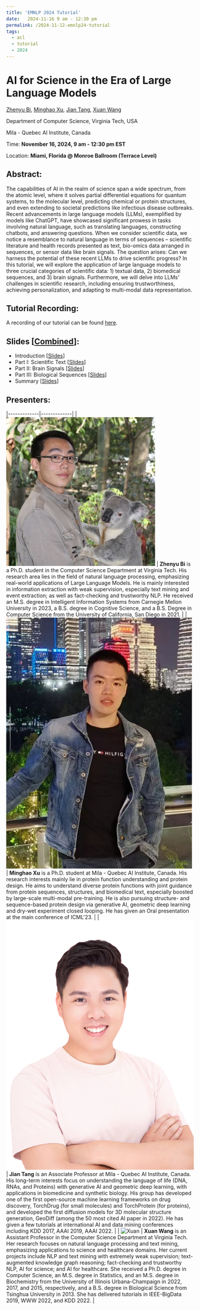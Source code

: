 ```yaml
---
title: 'EMNLP 2024 Tutorial'
date:   2024-11-16 9 am - 12:30 pm
permalink: /2024-11-12-emnlp24-tutorial
tags:
  - acl
  - tutorial
  - 2024
---
```


# AI for Science in the Era of Large Language Models

[Zhenyu Bi](https://www.linkedin.com/in/zhenyu-bi-817814178/), [Minghao Xu](https://chrisallenming.github.io/), [Jian Tang](https://jian-tang.com/), [Xuan Wang](https://xuanwang91.github.io/)

Department of Computer Science, Virginia Tech, USA

Mila - Quebec AI Institute, Canada

Time: **November 16, 2024, 9 am - 12:30 pm EST**

Location: **Miami, Florida @ Monroe Ballroom (Terrace Level)**


## Abstract:
The capabilities of AI in the realm of science span a wide spectrum, from the atomic level, where it solves partial differential equations for quantum systems, to the molecular level, predicting chemical or protein structures, and even extending to societal predictions like infectious disease outbreaks. Recent advancements in large language models (LLMs), exemplified by models like ChatGPT, have showcased significant prowess in tasks involving natural language, such as translating languages, constructing chatbots, and answering questions. When we consider scientific data, we notice a resemblance to natural language in terms of sequences – scientific literature and health records presented as text, bio-omics data arranged in sequences, or sensor data like brain signals. The question arises: Can we harness the potential of these recent LLMs to drive scientific progress? In this tutorial, we will explore the application of large language models to three crucial categories of scientific data: 1) textual data, 2) biomedical sequences, and 3) brain signals. Furthermore, we will delve into LLMs' challenges in scientific research, including ensuring trustworthiness, achieving personalization, and adapting to multi-modal data representation.


## Tutorial Recording:
A recording of our tutorial can be found [here](https://us06web.zoom.us/rec/play/SGo8JIFUhmU3cKDNZ2SIXtGLbxNrdJPUASOlORPwxvlz3pMMQ6P6KZKuzlhw52JO7fG30Mit9p4ympVz.mtoFob2PvI9HmxoH?canPlayFromShare=true&from=share_recording_detail&continueMode=true&componentName=rec-play&originRequestUrl=https%3A%2F%2Fus06web.zoom.us%2Frec%2Fshare%2FsTd3q0eipnU00dmVeyc7p_y-bupbCXJ_B_qaUYi-fUaUBl6M6nSpKPK642jxKhjD.EkqRTZRDM-yghhCs).


## Slides \[[Combined](https://drive.google.com/file/d/146vZZu6qOL7mgzmLcbxUnHqj5SWhMSLh/view?usp=sharing)]:
- Introduction \[[Slides](https://drive.google.com/file/d/1nnuymNjKoLlKQsqukIinG296ZsFzWk3K/view?usp=sharing)]
- Part I: Scientific Text \[[Slides](https://drive.google.com/file/d/1t6NPHbnTXLsfSLBJMGpW58rYNTCWxdo4/view?usp=sharing)]
- Part II: Brain Signals \[[Slides](https://drive.google.com/file/d/1dBubb6ZTSSw1iHeXKWLLssO8HuIKUYW2/view?usp=sharing)]
- Part III: Biological Sequences \[[Slides](https://drive.google.com/file/d/1Vcdbhwf7z2KdSXEbXEZLMDhW0cZkKN0y/view?usp=sharing)]
- Summary \[[Slides](https://drive.google.com/file/d/1VXCD4VFMSvJAs2tiDuds3djsBKFrAMbo/view?usp=sharing)]


## Presenters: 

|-------------|-------------|
| ![Zhenyu](https://github.com/xuanwang91/xuanwang91.github.io/blob/master/images/img/Zhenyu_Bi.jpg?raw=True) | **Zhenyu Bi** is a Ph.D. student in the Computer Science Department at Virginia Tech. His research area lies in the field of natural language processing, emphasizing real-world applications of Large Language Models. He is mainly interested in information extraction with weak supervision, especially text mining and event extraction; as well as fact-checking and trustworthy NLP. He received an M.S. degree in Intelligent Information Systems from Carnegie Mellon University in 2023, a B.S. degree in Cognitive Science, and a B.S. Degree in Computer Science from the University of California, San Diego in 2021. |
| ![Minghao](https://github.com/xuanwang91/xuanwang91.github.io/blob/master/images/img/Minghao_Xu.jpg?raw=True) | **Minghao Xu** is a Ph.D. student at Mila - Quebec AI Institute, Canada. His research interests mainly lie in protein function understanding and protein design. He aims to understand diverse protein functions with joint guidance from protein sequences, structures, and biomedical text, especially boosted by large-scale multi-modal pre-training. He is also pursuing structure- and sequence-based protein design via generative AI, geometric deep learning and dry-wet experiment closed looping. He has given an Oral presentation at the main conference of ICML'23. |
| ![Jian](https://github.com/xuanwang91/xuanwang91.github.io/blob/master/images/img/Jian_Tang.jpg?raw=True) | **Jian Tang** is an Associate Professor at Mila - Quebec AI Institute, Canada. His long-term interests focus on understanding the language of life (DNA, RNAs, and Proteins) with generative AI and geometric deep learning, with applications in biomedicine and synthetic biology. His group has developed one of the first open-source machine learning frameworks on drug discovery, TorchDrug (for small molecules) and TorchProtein (for proteins), and developed the first diffusion models for 3D molecular structure generation, GeoDiff (among the 50 most cited AI paper in 2022). He has given a few tutorials at international AI and data mining conferences including KDD 2017, AAAI 2019, AAAI 2022. |
| ![Xuan](https://github.com/xuanwang91/xuanwang91.github.io/blob/master/images/img/Xuan2016.jpg?raw=True) | **Xuan Wang** is an Assistant Professor in the Computer Science Department at Virginia Tech. Her research focuses on natural language processing and text mining, emphasizing applications to science and healthcare domains. Her current projects include NLP and text mining with extremely weak supervision; text-augmented knowledge graph reasoning; fact-checking and trustworthy NLP, AI for science; and AI for healthcare. She received a Ph.D. degree in Computer Science, an M.S. degree in Statistics, and an M.S. degree in Biochemistry from the University of Illinois Urbana-Champaign in 2022, 2017, and 2015, respectively, and a B.S. degree in Biological Science from Tsinghua University in 2013. She has delivered tutorials in IEEE-BigData 2019, WWW 2022, and KDD 2022. |

